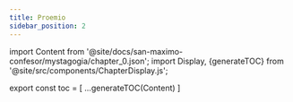 ```yaml
---
title: Proemio
sidebar_position: 2
---
```


import Content from '@site/docs/san-maximo-confesor/mystagogia/chapter_0.json';
import Display, {generateTOC} from '@site/src/components/ChapterDisplay.js';

<Display data={Content} />

export const toc = [
  ...generateTOC(Content)
]
